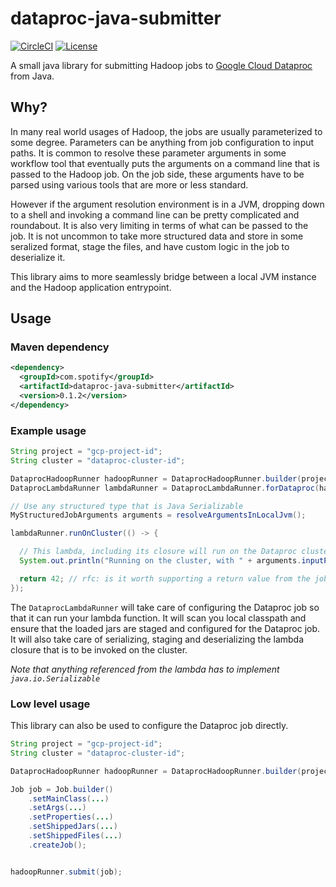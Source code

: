 # dataproc-java-submitter

[![CircleCI](https://circleci.com/gh/spotify/dataproc-java-submitter/tree/master.svg?style=shield)](https://circleci.com/gh/spotify/dataproc-java-submitter)
[![License](https://img.shields.io/github/license/spotify/dataproc-java-submitter.svg)](LICENSE.txt)

A small java library for submitting Hadoop jobs to [Google Cloud Dataproc] from Java.

## Why?

In many real world usages of Hadoop, the jobs are usually parameterized to some degree.
Parameters can be anything from job configuration to input paths. It is common to resolve
these parameter arguments in some workflow tool that eventually puts the arguments on a
command line that is passed to the Hadoop job. On the job side, these arguments have to be
parsed using various tools that are more or less standard.

However if the argument resolution environment is in a JVM, dropping down to a shell and
invoking a command line can be pretty complicated and roundabout. It is also very limiting in
terms of what can be passed to the job. It is not uncommon to take more structured data and
store in some seralized format, stage the files, and have custom logic in the job to
deserialize it.

This library aims to more seamlessly bridge between a local JVM instance and the Hadoop
application entrypoint.

## Usage

### Maven dependency

```xml
<dependency>
  <groupId>com.spotify</groupId>
  <artifactId>dataproc-java-submitter</artifactId>
  <version>0.1.2</version>
</dependency>
```

### Example usage

```java
String project = "gcp-project-id";
String cluster = "dataproc-cluster-id";

DataprocHadoopRunner hadoopRunner = DataprocHadoopRunner.builder(project, cluster).build();
DataprocLambdaRunner lambdaRunner = DataprocLambdaRunner.forDataproc(hadoopRunner);

// Use any structured type that is Java Serializable
MyStructuredJobArguments arguments = resolveArgumentsInLocalJvm();

lambdaRunner.runOnCluster(() -> {

  // This lambda, including its closure will run on the Dataproc cluster
  System.out.println("Running on the cluster, with " + arguments.inputPaths());

  return 42; // rfc: is it worth supporting a return value from the job?
});
```

The `DataprocLambdaRunner` will take care of configuring the Dataproc job so that it can
run your lambda function. It will scan you local classpath and ensure that the loaded 
jars are staged and configured for the Dataproc job. It will also take care of serializing,
staging and deserializing the lambda closure that is to be invoked on the cluster.

_Note that anything referenced from the lambda has to implement `java.io.Serializable`_

### Low level usage

This library can also be used to configure the Dataproc job directly.

```java
String project = "gcp-project-id";
String cluster = "dataproc-cluster-id";

DataprocHadoopRunner hadoopRunner = DataprocHadoopRunner.builder(project, cluster).build();

Job job = Job.builder()
    .setMainClass(...)
    .setArgs(...)
    .setProperties(...)
    .setShippedJars(...)
    .setShippedFiles(...)
    .createJob();


hadoopRunner.submit(job);
```

[Google Cloud Dataproc]: https://cloud.google.com/dataproc/
